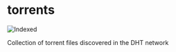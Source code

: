 torrents 
========
![Indexed](https://img.shields.io/badge/indexed-87779-blue)

Collection of torrent files discovered in the DHT network
